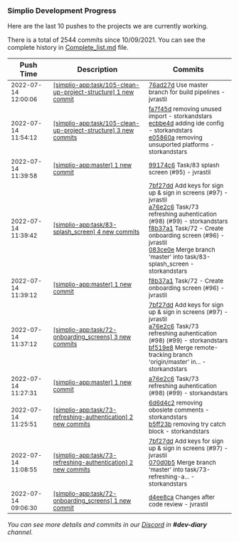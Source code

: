 
### Simplio Development Progress

Here are the last 10 pushes to the projects we are currently working.

There is a total of 2544 commits since 10/09/2021. You can see the complete history in
 [Complete_list.md](Complete_list.md) file.

| Push Time | Description | Commits |
| --- | --- | --- |
| <sub>2022-07-14 12:00:06</sub> | <sub>[[simplio-app:task/105\-clean\-up\-project\-structure] 1 new commit](https://github.com/SimplioOfficial/simplio-app/commit/76ad27d2e33f0050e44d3e4cec75905a82eb0c04)</sub> | <sub>[76ad27d](https://github.com/SimplioOfficial/simplio-app/commit/76ad27d2e33f0050e44d3e4cec75905a82eb0c04) Use master branch for build pipelines - jvrastil</sub> |
| <sub>2022-07-14 11:54:12</sub> | <sub>[[simplio-app:task/105\-clean\-up\-project\-structure] 3 new commits](https://github.com/SimplioOfficial/simplio-app/compare/99174c69cf36...e05860a85626)</sub> | <sub>[fa7f45d](https://github.com/SimplioOfficial/simplio-app/commit/fa7f45dbed562311eb55c9cfa53d2079ee7db589) removing unused import - storkandstars<br>[ecbbe4d](https://github.com/SimplioOfficial/simplio-app/commit/ecbbe4d5b9f409737ee7bf20ac00f4dcfedc6cd3) adding ide config - storkandstars<br>[e05860a](https://github.com/SimplioOfficial/simplio-app/commit/e05860a856266337af0dc3c75bde99ca1243e493) removing unsuported platforms - storkandstars</sub> |
| <sub>2022-07-14 11:39:58</sub> | <sub>[[simplio-app:master] 1 new commit](https://github.com/SimplioOfficial/simplio-app/commit/99174c69cf36c8cb8ae7c936c757ba5833bd1de5)</sub> | <sub>[99174c6](https://github.com/SimplioOfficial/simplio-app/commit/99174c69cf36c8cb8ae7c936c757ba5833bd1de5) Task/83 splash screen (#95) - jvrastil</sub> |
| <sub>2022-07-14 11:39:42</sub> | <sub>[[simplio-app:task/83\-splash\_screen] 4 new commits](https://github.com/SimplioOfficial/simplio-app/compare/67158aeb7abd...083ce0eea139)</sub> | <sub>[7bf27dd](https://github.com/SimplioOfficial/simplio-app/commit/7bf27dd7218d82bc780f2dab7e6da4e2d79b02d5) Add keys for sign up & sign in screens (#97) - jvrastil<br>[a76e2c6](https://github.com/SimplioOfficial/simplio-app/commit/a76e2c61ef98091ef0b896dd6daad716dbdf47d1) Task/73 refreshing auhentication (#98) (#99) - storkandstars<br>[f8b37a1](https://github.com/SimplioOfficial/simplio-app/commit/f8b37a179d62d1eb69c25c1f77f7794771c3551c) Task/72 - Create onboarding screen (#96) - jvrastil<br>[083ce0e](https://github.com/SimplioOfficial/simplio-app/commit/083ce0eea139ab7fe3848bc670fe99493ee97d29) Merge branch 'master' into task/83-splash_screen - storkandstars</sub> |
| <sub>2022-07-14 11:39:12</sub> | <sub>[[simplio-app:master] 1 new commit](https://github.com/SimplioOfficial/simplio-app/commit/f8b37a179d62d1eb69c25c1f77f7794771c3551c)</sub> | <sub>[f8b37a1](https://github.com/SimplioOfficial/simplio-app/commit/f8b37a179d62d1eb69c25c1f77f7794771c3551c) Task/72 - Create onboarding screen (#96) - jvrastil</sub> |
| <sub>2022-07-14 11:37:12</sub> | <sub>[[simplio-app:task/72\-onboarding\_screens] 3 new commits](https://github.com/SimplioOfficial/simplio-app/compare/d4ee8ca93d65...bf519e823338)</sub> | <sub>[7bf27dd](https://github.com/SimplioOfficial/simplio-app/commit/7bf27dd7218d82bc780f2dab7e6da4e2d79b02d5) Add keys for sign up & sign in screens (#97) - jvrastil<br>[a76e2c6](https://github.com/SimplioOfficial/simplio-app/commit/a76e2c61ef98091ef0b896dd6daad716dbdf47d1) Task/73 refreshing auhentication (#98) (#99) - storkandstars<br>[bf519e8](https://github.com/SimplioOfficial/simplio-app/commit/bf519e8233386b78ed060f073ad1788c4dc626b9) Merge remote-tracking branch 'origin/master' in... - storkandstars</sub> |
| <sub>2022-07-14 11:27:31</sub> | <sub>[[simplio-app:master] 1 new commit](https://github.com/SimplioOfficial/simplio-app/commit/a76e2c61ef98091ef0b896dd6daad716dbdf47d1)</sub> | <sub>[a76e2c6](https://github.com/SimplioOfficial/simplio-app/commit/a76e2c61ef98091ef0b896dd6daad716dbdf47d1) Task/73 refreshing auhentication (#98) (#99) - storkandstars</sub> |
| <sub>2022-07-14 11:25:51</sub> | <sub>[[simplio-app:task/73\-refreshing\-authentication] 2 new commits](https://github.com/SimplioOfficial/simplio-app/compare/070d0b5f804f...b5ff23bda4ea)</sub> | <sub>[6d6d4c2](https://github.com/SimplioOfficial/simplio-app/commit/6d6d4c26acdafe3a815d07f805e45ce480aa4551) removing oboslete comments - storkandstars<br>[b5ff23b](https://github.com/SimplioOfficial/simplio-app/commit/b5ff23bda4eaf5e57e87cf31252744bcbd6ebbb1) removing try catch block - storkandstars</sub> |
| <sub>2022-07-14 11:08:55</sub> | <sub>[[simplio-app:task/73\-refreshing\-authentication] 2 new commits](https://github.com/SimplioOfficial/simplio-app/compare/24eb45451719...070d0b5f804f)</sub> | <sub>[7bf27dd](https://github.com/SimplioOfficial/simplio-app/commit/7bf27dd7218d82bc780f2dab7e6da4e2d79b02d5) Add keys for sign up & sign in screens (#97) - jvrastil<br>[070d0b5](https://github.com/SimplioOfficial/simplio-app/commit/070d0b5f804f73b7bdf0b60b458a2519faac3473) Merge branch 'master' into task/73-refreshing-a... - storkandstars</sub> |
| <sub>2022-07-14 09:06:30</sub> | <sub>[[simplio-app:task/72\-onboarding\_screens] 1 new commit](https://github.com/SimplioOfficial/simplio-app/commit/d4ee8ca93d656646d87e926be4155737b449d53f)</sub> | <sub>[d4ee8ca](https://github.com/SimplioOfficial/simplio-app/commit/d4ee8ca93d656646d87e926be4155737b449d53f) Changes after code review - jvrastil</sub> |

_You can see more details and commits in our [Discord](https://discord.gg/aKhjuwZmdP) in **#dev-diary** channel._
